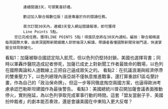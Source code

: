 
            連續閱讀3天，可領驚喜好禮。
        
            歡迎加入聯合報數位版！這是專屬於你的閱讀任務。
        
            首次訂閱30天內，連續3天登入網站閱讀報導，即可獲得
            Line Points 5點。
        您已完成任務，獲得LINE POINTS 5點！得獎訊息將在30天內通知。編按：聯合報精選每周國際大事，由資深國際新聞媒體人郭崇倫深入解讀，帶讀者看懂國際新聞背後門道，快速掌握全球局勢變化。
看點1：加薩被聯合國認定陷入飢荒，但以色列仍堅持封鎖，美國也選擇背書；同時以軍轟炸醫院造成記者慘死，加薩已成史上對新聞工作者最致命的戰場，以色列在國際輿論和人道戰線上正把自己逼成眾矢之的。
看點2：在抗議浪潮與經濟停滯的雙重壓力下，以色列總理內唐亞胡不僅執意推進戰事，還打算重啟E1區屯墾計畫，作為自己的「政治保命牌」，但這一步等同徹底掏空兩國方案，也逼得歐洲考慮承認巴勒斯坦建國作為最後警告。
看點3：美國總統川普召開加薩會議表面推動停火，實則拖延，為以色列爭取完成軍事行動的時間。這套「盟友當劊子手、美國扮仲裁者」的劇本能否奏效，還是會讓美國在中東陷入更大反噬？